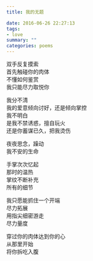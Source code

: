 ```yaml
---
title: 我的无题

date: 2016-06-26 22:27:13
tags:
- love
summary: ""
categories: poems
---
```

双手反复摸索\
首先触碰你的肉体\
不懂如何鉴赏\
我只能尽力取悦你

我分不清\
我的爱意倾向讨好，还是倾向掌控\
我不明白\
是我不禁诱惑，擅自玩火\
还是你蓄谋已久，把我烫伤

夜夜思念，躁动\
我不安的生命

手掌次次忆起\
那时的温热\
掌纹不断补充\
所有的细节

我只愿能抓住一个开端\
尽力拓展\
用指尖细密游走\
尽力量度

穿过你的肉体达到你的心\
从那里开始\
将你拆吃入腹
